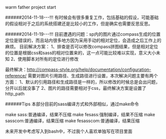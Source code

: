 warm father project start

######2014-11-18---!!!
有时候会有很多重复工作，包括基础的假设，可能基础的假设相对于之后的系统搭建还是比较小的工作，但是确实也需要反思反思。

######2014-11-19---!!!
目前遭遇的问题：sp内的图片通过compass生成的位置定位是错误的，而且站内很多地方因为采用手动的相对定位，会造成之后工作上的麻烦。
目前解决方案：
1、排查是否可以修改compass拼图结果，但是相对定位的位置是根据css和sass的相对位置来的，这一点可能比较难以实现，意义大小未知
2、使用脚本对所有的定位进行修改

最终解决：http://compass-style.org/help/documentation/configuration-reference/
需要对图片引用路径、生成路径进行设置，本次解决问题主要有两个方面：
1、默认的引用路径和生成路径是一样的，所以修改的时候总是会出问题，分开以后就没事了
2、图片的路径需要相对于css，最终解决方案是设置了http_path

######Tips
本部分目前的sass编译方式和外部相似，通过make命令

make sass:普通编译，结果不压缩
make fesass:强制编译，结果不压缩
make sasscom:普通编译，结果压缩
make fesasscom:普通编译，结果压缩

未来开发中考虑写入到bash中，不过我个人喜欢单独写在项目里面
